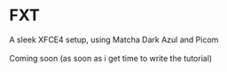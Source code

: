 # FXT
A sleek XFCE4 setup, using Matcha Dark Azul and Picom<br><br>
Coming soon (as soon as i get time to write the tutorial)
